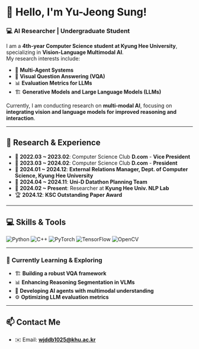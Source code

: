 
# 👋 Hello, I'm Yu-Jeong Sung!
### 💻 AI Researcher | Undergraduate Student 

I am a **4th-year Computer Science student at Kyung Hee University**, specializing in **Vision-Language Multimodal AI**.  
My research interests include:  
- 🤖 **Multi-Agent Systems**  
- 🎯 **Visual Question Answering (VQA)**  
- 📊 **Evaluation Metrics for LLMs**  
- 🏗️ **Generative Models and Large Language Models (LLMs)**  

Currently, I am conducting research on **multi-modal AI**, focusing on **integrating vision and language models for improved reasoning and interaction**.  

---

## 🔬 **Research & Experience**
- 📌 **2022.03 ~ 2023.02**: Computer Science Club **D.com** - **Vice President**  
- 📌 **2023.03 ~ 2024.02**: Computer Science Club **D.com** - **President**  
- 📌 **2024.01 ~ 2024.12**: **External Relations Manager, Dept. of Computer Science, Kyung Hee University**   
- 📌 **2024.04 ~ 2024.11**: **Uni-D Datathon Planning Team**  
- 📌 **2024.02 ~ Present**: Researcher at **Kyung Hee Univ. NLP Lab**  
- 🏆 **2024.12**: **KSC Outstanding Paper Award**  

---

## 💻 **Skills & Tools**
![Python](https://img.shields.io/badge/Python-3776AB?style=for-the-badge&logo=python&logoColor=white)
![C++](https://img.shields.io/badge/C++-00599C?style=for-the-badge&logo=cplusplus&logoColor=white)
![PyTorch](https://img.shields.io/badge/PyTorch-EE4C2C?style=for-the-badge&logo=pytorch&logoColor=white)
![TensorFlow](https://img.shields.io/badge/TensorFlow-FF6F00?style=for-the-badge&logo=tensorflow&logoColor=white)
![OpenCV](https://img.shields.io/badge/OpenCV-5C3EE8?style=for-the-badge&logo=opencv&logoColor=white)

---

### 🌱 **Currently Learning & Exploring**
- 🏗️ **Building a robust VQA framework**  
- 📊 **Enhancing Reasoning Segmentation in VLMs**  
- 🤖 **Developing AI agents with multimodal understanding**  
- ⚙️ **Optimizing LLM evaluation metrics**  

---

## 📫 **Contact Me**
- ✉️ Email: **wjddb1025@khu.ac.kr**  
